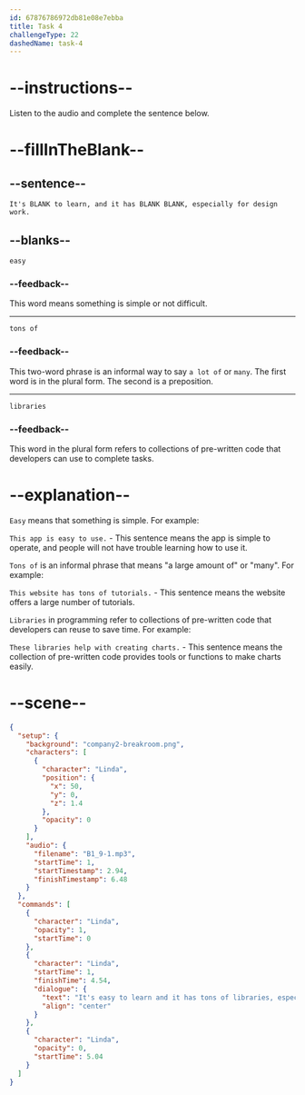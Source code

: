 ```yaml
---
id: 67876786972db81e08e7ebba
title: Task 4
challengeType: 22
dashedName: task-4
---
```


<!-- (audio) Linda: It's easy to learn, and it has tons of libraries, especially for design work. -->

# --instructions--

Listen to the audio and complete the sentence below.

# --fillInTheBlank--

## --sentence--

`It's BLANK to learn, and it has BLANK BLANK, especially for design work.`

## --blanks--

`easy`

### --feedback--

This word means something is simple or not difficult.

---

`tons of`

### --feedback--

This two-word phrase is an informal way to say `a lot of` or `many`. The first word is in the plural form. The second is a preposition.

---

`libraries`

### --feedback--

This word in the plural form refers to collections of pre-written code that developers can use to complete tasks.

# --explanation--

`Easy` means that something is simple. For example:

`This app is easy to use.` - This sentence means the app is simple to operate, and people will not have trouble learning how to use it.

`Tons of` is an informal phrase that means "a large amount of" or "many". For example:

`This website has tons of tutorials.` - This sentence means the website offers a large number of tutorials.

`Libraries` in programming refer to collections of pre-written code that developers can reuse to save time. For example:

`These libraries help with creating charts.` - This sentence means the collection of pre-written code provides tools or functions to make charts easily.

# --scene--

```json
{
  "setup": {
    "background": "company2-breakroom.png",
    "characters": [
      {
        "character": "Linda",
        "position": {
          "x": 50,
          "y": 0,
          "z": 1.4
        },
        "opacity": 0
      }
    ],
    "audio": {
      "filename": "B1_9-1.mp3",
      "startTime": 1,
      "startTimestamp": 2.94,
      "finishTimestamp": 6.48
    }
  },
  "commands": [
    {
      "character": "Linda",
      "opacity": 1,
      "startTime": 0
    },
    {
      "character": "Linda",
      "startTime": 1,
      "finishTime": 4.54,
      "dialogue": {
        "text": "It's easy to learn and it has tons of libraries, especially for design work.",
        "align": "center"
      }
    },
    {
      "character": "Linda",
      "opacity": 0,
      "startTime": 5.04
    }
  ]
}
```
